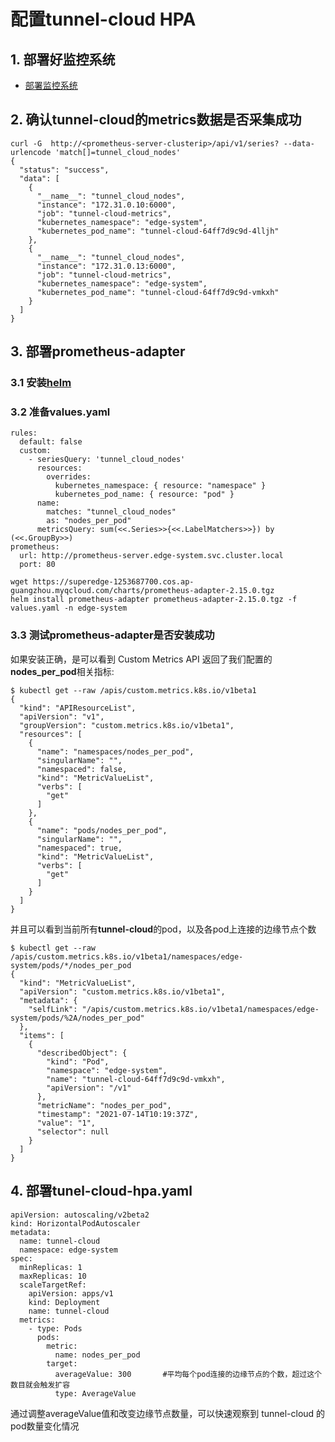 # 配置tunnel-cloud HPA

## 1. 部署好监控系统
- [部署监控系统](./deploy_monitor_CN.md)

## 2. 确认tunnel-cloud的metrics数据是否采集成功

```shell
curl -G  http://<prometheus-server-clusterip>/api/v1/series? --data-urlencode 'match[]=tunnel_cloud_nodes'
{
  "status": "success",
  "data": [
    {
      "__name__": "tunnel_cloud_nodes",
      "instance": "172.31.0.10:6000",
      "job": "tunnel-cloud-metrics",
      "kubernetes_namespace": "edge-system",
      "kubernetes_pod_name": "tunnel-cloud-64ff7d9c9d-4lljh"
    },
    {
      "__name__": "tunnel_cloud_nodes",
      "instance": "172.31.0.13:6000",
      "job": "tunnel-cloud-metrics",
      "kubernetes_namespace": "edge-system",
      "kubernetes_pod_name": "tunnel-cloud-64ff7d9c9d-vmkxh"
    }
  ]
}
```
## 3. 部署prometheus-adapter

### 3.1 安装[helm](https://helm.sh/docs/intro/install/)

### 3.2 准备values.yaml

```
rules:
  default: false
  custom:
    - seriesQuery: 'tunnel_cloud_nodes'
      resources:
        overrides:
          kubernetes_namespace: { resource: "namespace" }
          kubernetes_pod_name: { resource: "pod" }
      name:
        matches: "tunnel_cloud_nodes"
        as: "nodes_per_pod"
      metricsQuery: sum(<<.Series>>{<<.LabelMatchers>>}) by (<<.GroupBy>>)
prometheus:
  url: http://prometheus-server.edge-system.svc.cluster.local
  port: 80
```

```shell
wget https://superedge-1253687700.cos.ap-guangzhou.myqcloud.com/charts/prometheus-adapter-2.15.0.tgz
helm install prometheus-adapter prometheus-adapter-2.15.0.tgz -f values.yaml -n edge-system
```

### 3.3 测试prometheus-adapter是否安装成功

如果安装正确，是可以看到 Custom Metrics API 返回了我们配置的**nodes_per_pod**相关指标:

```shell
$ kubectl get --raw /apis/custom.metrics.k8s.io/v1beta1
{
  "kind": "APIResourceList",
  "apiVersion": "v1",
  "groupVersion": "custom.metrics.k8s.io/v1beta1",
  "resources": [
    {
      "name": "namespaces/nodes_per_pod",
      "singularName": "",
      "namespaced": false,
      "kind": "MetricValueList",
      "verbs": [
        "get"
      ]
    },
    {
      "name": "pods/nodes_per_pod",
      "singularName": "",
      "namespaced": true,
      "kind": "MetricValueList",
      "verbs": [
        "get"
      ]
    }
  ]
}
```

并且可以看到当前所有**tunnel-cloud**的pod，以及各pod上连接的边缘节点个数

```shell
$ kubectl get --raw /apis/custom.metrics.k8s.io/v1beta1/namespaces/edge-system/pods/*/nodes_per_pod
{
  "kind": "MetricValueList",
  "apiVersion": "custom.metrics.k8s.io/v1beta1",
  "metadata": {
    "selfLink": "/apis/custom.metrics.k8s.io/v1beta1/namespaces/edge-system/pods/%2A/nodes_per_pod"
  },
  "items": [
    {
      "describedObject": {
        "kind": "Pod",
        "namespace": "edge-system",
        "name": "tunnel-cloud-64ff7d9c9d-vmkxh",
        "apiVersion": "/v1"
      },
      "metricName": "nodes_per_pod",
      "timestamp": "2021-07-14T10:19:37Z",
      "value": "1",
      "selector": null
    }
  ]
}
```

## 4. 部署tunel-cloud-hpa.yaml

```
apiVersion: autoscaling/v2beta2
kind: HorizontalPodAutoscaler
metadata:
  name: tunnel-cloud
  namespace: edge-system
spec:
  minReplicas: 1
  maxReplicas: 10
  scaleTargetRef:
    apiVersion: apps/v1
    kind: Deployment
    name: tunnel-cloud
  metrics:
    - type: Pods
      pods:
        metric:
          name: nodes_per_pod
        target:
          averageValue: 300       #平均每个pod连接的边缘节点的个数，超过这个数目就会触发扩容
          type: AverageValue
```

通过调整averageValue值和改变边缘节点数量，可以快速观察到 tunnel-cloud 的pod数量变化情况
